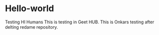 # Hello-world
Testing
HI Humans
This is testing in Geet HUB.
This is Onkars testing after delting redame repository.


